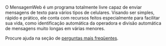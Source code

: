O MensagemWeb é um programa totalmente livre capaz de enviar mensagens de texto para vários tipos de celulares. Visando ser simples, rápido e prático, ele conta com recursos feitos especialmente para facilitar sua vida, como identificação automática da operadora e divisão automática de mensagens muito longas em várias menores.

Procure ajuda na seção de [perguntas mais freqüentes](FAQ.md).